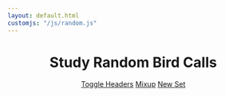 ```yaml
---
layout: default.html
customjs: "/js/random.js"
---
```


<header class = "entry-header">
  <h1 class = "entry-header">Study Random Bird Calls</h1>
  <a href="#" class="button toggle-headers" id="toggleHeaders">Toggle Headers</a>
  <a href="#" class="button toggle-headers" id="mixUp">Mixup</a>
  <a href="/random/" class="button toggle-headers">New Set</a>
</header>

<div class="card-wrap" id="call-list">
</div>

